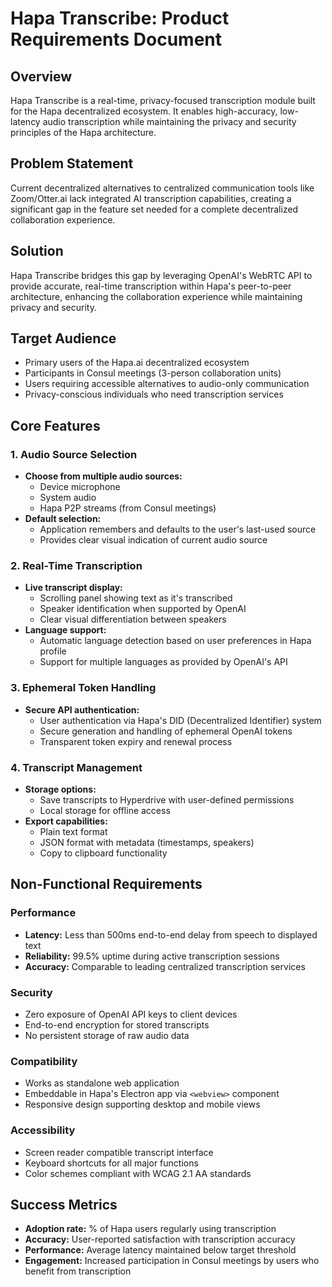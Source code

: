 # Hapa Transcribe: Product Requirements Document

## Overview

Hapa Transcribe is a real-time, privacy-focused transcription module built for the Hapa decentralized ecosystem. It enables high-accuracy, low-latency audio transcription while maintaining the privacy and security principles of the Hapa architecture.

## Problem Statement

Current decentralized alternatives to centralized communication tools like Zoom/Otter.ai lack integrated AI transcription capabilities, creating a significant gap in the feature set needed for a complete decentralized collaboration experience.

## Solution

Hapa Transcribe bridges this gap by leveraging OpenAI's WebRTC API to provide accurate, real-time transcription within Hapa's peer-to-peer architecture, enhancing the collaboration experience while maintaining privacy and security.

## Target Audience

- Primary users of the Hapa.ai decentralized ecosystem
- Participants in Consul meetings (3-person collaboration units)
- Users requiring accessible alternatives to audio-only communication
- Privacy-conscious individuals who need transcription services

## Core Features

### 1. Audio Source Selection
- **Choose from multiple audio sources:**
  - Device microphone
  - System audio
  - Hapa P2P streams (from Consul meetings)
- **Default selection:**
  - Application remembers and defaults to the user's last-used source
  - Provides clear visual indication of current audio source

### 2. Real-Time Transcription
- **Live transcript display:**
  - Scrolling panel showing text as it's transcribed
  - Speaker identification when supported by OpenAI
  - Clear visual differentiation between speakers
- **Language support:**
  - Automatic language detection based on user preferences in Hapa profile
  - Support for multiple languages as provided by OpenAI's API

### 3. Ephemeral Token Handling
- **Secure API authentication:**
  - User authentication via Hapa's DID (Decentralized Identifier) system
  - Secure generation and handling of ephemeral OpenAI tokens
  - Transparent token expiry and renewal process

### 4. Transcript Management
- **Storage options:**
  - Save transcripts to Hyperdrive with user-defined permissions
  - Local storage for offline access
- **Export capabilities:**
  - Plain text format
  - JSON format with metadata (timestamps, speakers)
  - Copy to clipboard functionality

## Non-Functional Requirements

### Performance
- **Latency:** Less than 500ms end-to-end delay from speech to displayed text
- **Reliability:** 99.5% uptime during active transcription sessions
- **Accuracy:** Comparable to leading centralized transcription services

### Security
- Zero exposure of OpenAI API keys to client devices
- End-to-end encryption for stored transcripts
- No persistent storage of raw audio data

### Compatibility
- Works as standalone web application
- Embeddable in Hapa's Electron app via `<webview>` component
- Responsive design supporting desktop and mobile views

### Accessibility
- Screen reader compatible transcript interface
- Keyboard shortcuts for all major functions
- Color schemes compliant with WCAG 2.1 AA standards

## Success Metrics
- **Adoption rate:** % of Hapa users regularly using transcription
- **Accuracy:** User-reported satisfaction with transcription accuracy
- **Performance:** Average latency maintained below target threshold
- **Engagement:** Increased participation in Consul meetings by users who benefit from transcription 